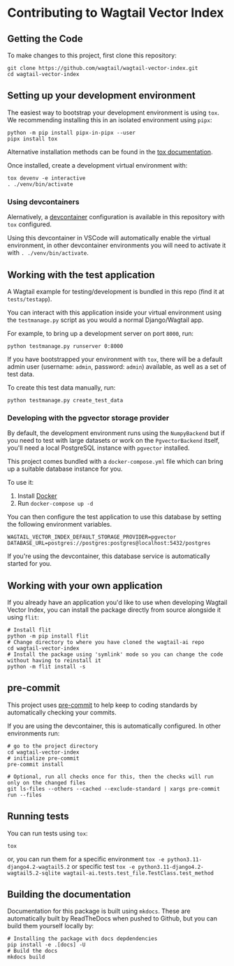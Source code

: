 # Contributing to Wagtail Vector Index

## Getting the Code

To make changes to this project, first clone this repository:

```shell
git clone https://github.com/wagtail/wagtail-vector-index.git
cd wagtail-vector-index
```

## Setting up your development environment

The easiest way to bootstrap your development environment is using `tox`. We recommending installing this in an isolated environment using `pipx`:

```shell
python -m pip install pipx-in-pipx --user
pipx install tox
```

Alternative installation methods can be found in the [tox documentation](https://tox.wiki/en/latest/installation.html).

Once installed, create a development virtual environment with:

```shell
tox devenv -e interactive
. ./venv/bin/activate
```

### Using devcontainers

Alernatively, a [devcontainer](https://containers.dev/) configuration is available in this repository with `tox` configured.

Using this devcontainer in VSCode will automatically enable the virtual environment, in other devcontainer environments you will need to activate it with `. ./venv/bin/activate`.

## Working with the test application

A Wagtail example for testing/development is bundled in this repo (find it at `tests/testapp`).

You can interact with this application inside your virtual environment using the `testmanage.py` script as you would a normal Django/Wagtail app.

For example, to bring up a development server on port `8000`, run:

```shell
python testmanage.py runserver 0:8000
```

If you have bootstrapped your environment with `tox`, there will be a default admin user (username: `admin`, password: `admin`) available, as well as a set of test data.

To create this test data manually, run:

```shell
python testmanage.py create_test_data
```

### Developing with the pgvector storage provider

By default, the development environment runs using the `NumpyBackend` but if you need to test with large datasets or work on the `PgvectorBackend` itself, you'll need a local PostgreSQL instance with `pgvector` installed.

This project comes bundled with a `docker-compose.yml` file which can bring up a suitable database instance for you.

To use it:

1. Install [Docker](https://docs.docker.com/engine/install/)
2. Run `docker-compose up -d`

You can then configure the test application to use this database by setting the following environment variables.

```
WAGTAIL_VECTOR_INDEX_DEFAULT_STORAGE_PROVIDER=pgvector
DATABASE_URL=postgres://postgres:postgres@localhost:5432/postgres
```

If you're using the devcontainer, this database service is automatically started for you.

## Working with your own application

If you already have an application you'd like to use when developing Wagtail Vector Index, you can install the package directly from source alongside it using `flit`:

```
# Install flit
python -m pip install flit
# Change directory to where you have cloned the wagtail-ai repo
cd wagtail-vector-index
# Install the package using 'symlink' mode so you can change the code without having to reinstall it
python -m flit install -s
```

## pre-commit

This project uses [pre-commit](https://github.com/pre-commit/pre-commit) to help keep to coding standards by automatically checking your commits.

If you are using the devcontainer, this is automatically configured. In other environments run:

```shell
# go to the project directory
cd wagtail-vector-index
# initialize pre-commit
pre-commit install

# Optional, run all checks once for this, then the checks will run only on the changed files
git ls-files --others --cached --exclude-standard | xargs pre-commit run --files
```

## Running tests

You can run tests using `tox`:

```shell
tox
```

or, you can run them for a specific environment `tox -e python3.11-django4.2-wagtail5.2` or specific test
`tox -e python3.11-django4.2-wagtail5.2-sqlite wagtail-ai.tests.test_file.TestClass.test_method`

## Building the documentation

Documentation for this package is built using `mkdocs`. These are automatically built by ReadTheDocs when pushed to Github, but you can build them yourself locally by:

```
# Installing the package with docs depdendencies
pip install -e .[docs] -U
# Build the docs
mkdocs build
```
